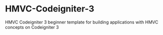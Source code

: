 # HMVC-Codeigniter-3
HMVC Codeigniter 3 
beginner template for building applications with HMVC concepts on Codeigniter 3
